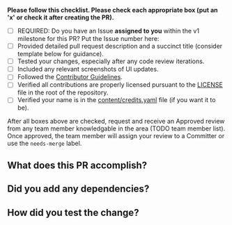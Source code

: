 **Please follow this checklist. Please check each appropriate box (put an 'x' or check it after creating the PR).**
- [ ] REQUIRED: Do you have an Issue **assigned to you** within the v1 milestone for this PR?  Put the Issue number here:
- [ ] Provided detailed pull request description and a succinct title (consider template below for guidance).
- [ ] Tested your changes, especially after any code review iterations.
- [ ] Included any relevant screenshots of UI updates.
- [ ] Followed the [Contributor Guidelines](https://github.com/WorldHealthOrganization/app/blob/master/docs/CONTRIBUTING.md).
- [ ] Verified all contributions are properly licensed pursuant to the [LICENSE](https://github.com/WorldHealthOrganization/app/blob/master/LICENSE) file in the root of the repository.
- [ ] Verified your name is in the [content/credits.yaml](https://github.com/WorldHealthOrganization/app/blob/master/content/credits.yaml) file (if you want it to be).

After all boxes above are checked, request and receive an Approved review from any team member knowledgable in the area (TODO team member list).  Once approved, the team member will assign your review to a Committer or use the `needs-merge` label.

## What does this PR accomplish?

<!-- Title should be a short phrase, e.g. "Adds survey functionality". -->

<!-- Detailed description can include any design decisions you want reviewers to take note of. -->

<!-- List all issue numbers affected and closed by this PR. -->

## Did you add any dependencies?

<!-- List each added dependency and justifications (see the Guidelines) -->

## How did you test the change?

<!-- If relevant, add any screenshots of your UI changes. -->

